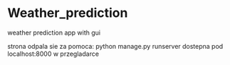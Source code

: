 # Weather_prediction
 weather prediction app with gui

strona odpala sie za pomoca: python manage.py runserver
dostepna pod localhost:8000 w przegladarce

